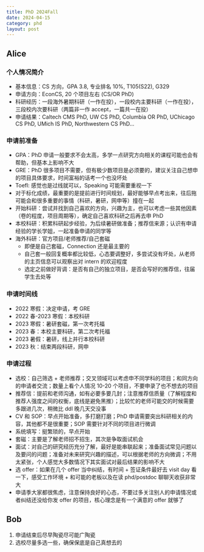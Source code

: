 ```yaml
---
title: PhD 2024Fall
date: 2024-04-15
category: phd
layout: post
---
```


Alice
-------------

### 个人情况简介
- 基本信息：CS 方向，GPA 3.8, 专业排名 10%, T105(S22), G329
- 申请方向：EconCS, 20 个项目左右 (CS/OR PhD)
- 科研经历：一段海外暑期科研（一作在投），一段校内主要科研（一作在投），三段校内次要科研（两篇非一作 accept，一篇共一在投）
- 申请结果：Caltech CMS PhD, UW CS PhD, Columbia OR PhD, UChicago CS
PhD, UMich IS PhD, Northwestern CS PhD...

### 申请前准备
- GPA：PhD 申请一般要求不会太高，多学一点研究方向相关的课程可能也会有帮助，但基本上影响不大
- GRE：PhD 很多项目不需要，但有极少数项目是必须要的，建议关注自己想申的项目具体要求，时间富裕的话考一个也没坏处
- Toefl: 感觉也是过线就可以，Speaking 可能需要重视一下
- 对于标化成绩，最重要的是提前进行时间规划，最好能够早点考出来，往后拖可能会和很多重要的事情（科研，暑研，网申等）撞在一起
- 开始科研：尝试并找到自己喜欢的方向，兴趣为主，也可以考虑一些其他因素（卷的程度，项目周期等），确定自己喜欢科研之后再去申 PhD
- 本校科研：积累科研起步经验，为后续暑研做准备；推荐信来源；认识有申请经验的学长学姐，一起准备申请的同学等
- 海外科研：官方项目/老师推荐/自己套磁
    - 即便是自己套磁，Connection 还是最主要的
    - 自己套一般回复概率都比较低，心态要调整好，多尝试没有坏处，从老师的主页信息可以观察出对 intern 的欢迎程度
    - 选定之前做好背调：是否有自己的独立项目，是否会写好的推荐信，往届学生去处等

### 申请时间线
- 2022 寒假：决定申请，考 GRE
- 2022 春-2023 寒假：本校科研
- 2023 寒假：暑研套磁，第一次考托福
- 2023 春：本校主要科研，第二次考托福
- 2023 暑假：暑研，线上并行本校科研
- 2023 秋：结束两段科研，网申

### 申请过程
- 选校：自己筛选 + 老师推荐；交叉领域可以考虑申不同学科的项目；和同方向的申请者交流；数量上看个人情况 10-20 个项目，不要申录了也不想去的项目
- 推荐信：提前和老师沟通，如有必要多要几封；注意推荐信质量（了解程度和推荐人强度之间的权衡，底线是避免黑推）；比较忙的老师可能交的时候需要多跟进几次，稍微比 ddl 晚几天交没事
- CV 和 SOP：早点开始准备，多打磨打磨；PhD 申请需要突出科研相关的内容，其他都不是很重要；SOP 需要针对不同的项目进行微调
- 系统填写：挺繁琐的，早点开始
- 套磁：主要是了解老师招不招生，其次是争取面试机会
- 面试：对自己的研究经历充分了解，最好是能串联起来；准备面试常见问题以及要问的问题；准备对未来研究兴趣的描述，可以根据老师的方向微调；不用太紧张，个人感觉大多数情况下其实面试对最后结果的影响不大
- 选 offer：如果在几个 offer 当中纠结，有时间 + 签证条件最好去 visit day 看一下，感受工作环境 + 和可能的老板以及在读 phd/postdoc 聊聊天收获非常大
- 申请季大家都很焦虑，注意保持良好的心态，不要过多关注别人的申请情况或者纠结还没给你发 offer 的项目，核心理念是有一个满意的 offer 就够了


Bob
-------------

1. 申请结束后尽早陶瓷尽可能广陶瓷
2. 选校尽量多选一些，确保保底是自己真想去的